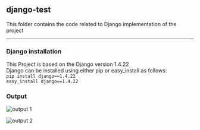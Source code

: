  ## django-test
 This folder contains the code related to Django implementation of the project
 <hr/>
  <h3>Django installation</h3>
This Project is based on the Django version 1.4.22 <br/>
Django can be installed using either pip or easy_install as follows:
<br/><code>pip install django==1.4.22</code>
<br/><code>easy_install django==1.4.22</code>

  <h3>Output</h3>


 ![output 1](https://raw.githubusercontent.com/gaurav-uc/pacer-training/master/testing/django-test/images/django-op-1.png)
  
  
 ![output 2](https://raw.githubusercontent.com/gaurav-uc/pacer-training/master/testing/django-test/images/django-op-2.png)
